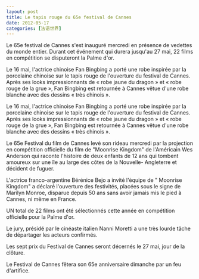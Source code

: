 ```yaml
---
layout: post
title: Le tapis rouge du 65e festival de Cannes
date: 2012-05-17
categories: [法语世界]  
---
```


Le 65e festival de Cannes s'est inauguré mercredi en présence de vedettes du monde entier. Durant cet événement qui durera jusqu'au 27 mai, 22 films en compétition se disputeront la Palme d'or.

Le 16 mai, l'actrice chinoise Fan Bingbing a porté une robe inspirée par la porcelaine chinoise sur le tapis rouge de l'ouverture du festival de Cannes. Après ses looks impressionnants de « robe jaune du dragon » et « robe rouge de la grue », Fan Bingbing est retournée à Cannes vêtue d'une robe blanche avec des dessins « très chinois ».

Le 16 mai, l'actrice chinoise Fan Bingbing a porté une robe inspirée par la porcelaine chinoise sur le tapis rouge de l'ouverture du festival de Cannes. Après ses looks impressionnants de « robe jaune du dragon » et « robe rouge de la grue », Fan Bingbing est retournée à Cannes vêtue d'une robe blanche avec des dessins « très chinois ».

Le 65e Festival du film de Cannes levé son rideau mercredi par la projection en compétition officielle du film de "Moonrise Kingdom" de l'Américain Wes Anderson qui raconte l'histoire de deux enfants de 12 ans qui tombent amoureux sur une île au large des côtes de la Nouvelle- Angleterre et décident de fuguer.

L'actrice franco-argentine Bérénice Bejo a invité l'équipe de " Moonrise Kingdom" a déclaré l'ouverture des festivités, placées sous le signe de Marilyn Monroe, disparue depuis 50 ans sans avoir jamais mis le pied à Cannes, ni même en France.

UN total de 22 films ont été sélectionnés cette année en compétition officielle pour la Palme d'or.

Le jury, présidé par le cinéaste italien Nanni Moretti a une très lourde tâche de départager les acteurs confirmés.

Les sept prix du Festival de Cannes seront décernés le 27 mai, jour de la clôture.

Le Festival de Cannes fêtera son 65e anniversaire dimanche par un feu d'artifice.
